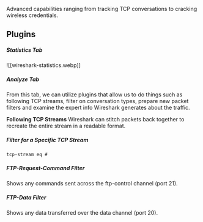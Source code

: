 Advanced capabilities ranging from tracking TCP conversations to cracking wireless credentials.

## Plugins

##### Statistics Tab
![[wireshark-statistics.webp]]

##### Analyze Tab
From this tab, we can utilize plugins that allow us to do things such as following TCP streams, filter on conversation types, prepare new packet filters and examine the expert info Wireshark generates about the traffic.

**Following TCP Streams**
Wireshark can stitch packets back together to recreate the entire stream in a readable format.

##### Filter for a Specific TCP Stream
`tcp-stream eq #`

##### FTP-Request-Command Filter
Shows any commands sent across the ftp-control channel (port 21).

##### FTP-Data Filter
Shows any data transferred over the data channel (port 20).
